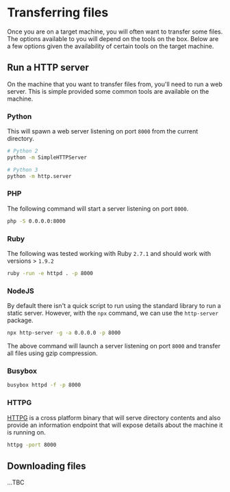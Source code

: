 # Transferring files

Once you are on a target machine, you will often want to transfer some files. The options available to you will depend on the tools on the box. Below are a few options given the availability of certain tools on the target machine.

## Run a HTTP server

On the machine that you want to transfer files from, you'll need to run a web server. This is simple provided some common tools are available on the machine.

### Python

This will spawn a web server listening on port `8000` from the current directory.


```bash
# Python 2
python -m SimpleHTTPServer
```

```bash
# Python 3
python -m http.server
```

### PHP

The following command will start a server listening on port `8000`.

```bash
php -S 0.0.0.0:8000
```

### Ruby

The following was tested working with Ruby `2.7.1` and should work with versions > `1.9.2`

```bash
ruby -run -e httpd . -p 8000
```

### NodeJS

By default there isn't a quick script to run using the standard library to run a static server. However, with the `npx` command, we can use the `http-server` package.

```bash
npx http-server -g -a 0.0.0.0 -p 8000
```

The above command will launch a server listening on port `8000` and transfer all files using gzip compression.

### Busybox

```bash
busybox httpd -f -p 8000
```

### HTTPG

[HTTPG](https://github.com/drag0ns3c/httpg) is a cross platform binary that will serve directory contents and also provide an information endpoint that will expose details about the machine it is running on.

```bash
httpg -port 8000
```

## Downloading files

...TBC